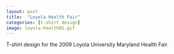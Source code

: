 ```yaml
---
layout: post
title:  "Loyola Health Fair"
categories: [t-shirt design]
image: loyola-health01.gif
---
```


T-shirt design for the 2009 Loyola University Maryland Health Fair.